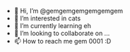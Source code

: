 - 👋 Hi, I’m @gemgemgemgemgemgem
- 👀 I’m interested in cats
- 🌱 I’m currently learning eh
- 💞️ I’m looking to collaborate on ...
- 📫 How to reach me gem 0001 :D

<!---
gemgemgemgemgemgem/gemgemgemgemgemgem is a ✨ special ✨ repository because its `README.md` (this file) appears on your GitHub profile.
You can click the Preview link to take a look at your changes.
--->
